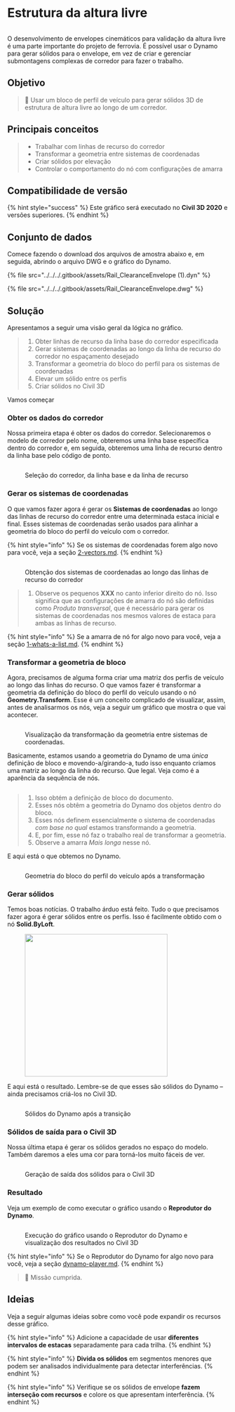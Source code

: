 # Estrutura da altura livre

<figure><img src="../../../.gitbook/assets/Rail_ClearanceEnvelope_Player.gif" alt=""><figcaption></figcaption></figure>

O desenvolvimento de envelopes cinemáticos para validação da altura livre é uma parte importante do projeto de ferrovia. É possível usar o Dynamo para gerar sólidos para o envelope, em vez de criar e gerenciar submontagens complexas de corredor para fazer o trabalho.

## Objetivo

> :dart: Usar um bloco de perfil de veículo para gerar sólidos 3D de estrutura de altura livre ao longo de um corredor.

## Principais conceitos

> * Trabalhar com linhas de recurso do corredor
> * Transformar a geometria entre sistemas de coordenadas
> * Criar sólidos por elevação
> * Controlar o comportamento do nó com configurações de amarra

## Compatibilidade de versão

{% hint style="success" %}
 Este gráfico será executado no **Civil 3D 2020** e versões superiores. 
{% endhint %}

## Conjunto de dados

Comece fazendo o download dos arquivos de amostra abaixo e, em seguida, abrindo o arquivo DWG e o gráfico do Dynamo.

{% file src="../../../.gitbook/assets/Rail_ClearanceEnvelope (1).dyn" %}

{% file src="../../../.gitbook/assets/Rail_ClearanceEnvelope.dwg" %}

## Solução

Apresentamos a seguir uma visão geral da lógica no gráfico.

> 1. Obter linhas de recurso da linha base do corredor especificada
> 2. Gerar sistemas de coordenadas ao longo da linha de recurso do corredor no espaçamento desejado
> 3. Transformar a geometria do bloco do perfil para os sistemas de coordenadas
> 4. Elevar um sólido entre os perfis
> 5. Criar sólidos no Civil 3D

Vamos começar

### Obter os dados do corredor

Nossa primeira etapa é obter os dados do corredor. Selecionaremos o modelo de corredor pelo nome, obteremos uma linha base específica dentro do corredor e, em seguida, obteremos uma linha de recurso dentro da linha base pelo código de ponto.

<figure><img src="../../../.gitbook/assets/Rail_ClearanceEnvelope_GetCorridorData.png" alt=""><figcaption><p>Seleção do corredor, da linha base e da linha de recurso</p></figcaption></figure>

### Gerar os sistemas de coordenadas

O que vamos fazer agora é gerar os **Sistemas de coordenadas** ao longo das linhas de recurso do corredor entre uma determinada estaca inicial e final. Esses sistemas de coordenadas serão usados para alinhar a geometria do bloco do perfil do veículo com o corredor.

{% hint style="info" %}
 Se os sistemas de coordenadas forem algo novo para você, veja a seção [2-vectors.md](../../../5\_essential\_nodes\_and\_concepts/5-2\_geometry-for-computational-design/2-vectors.md "mention"). 
{% endhint %}

<figure><img src="../../../.gitbook/assets/Rail_ClearanceEnvelope_CreateCoordinateSystems.png" alt=""><figcaption><p>Obtenção dos sistemas de coordenadas ao longo das linhas de recurso do corredor</p></figcaption></figure>

> 1. Observe os pequenos **XXX** no canto inferior direito do nó. Isso significa que as configurações de amarra do nó são definidas como _Produto transversal_, que é necessário para gerar os sistemas de coordenadas nos mesmos valores de estaca para ambas as linhas de recurso.

{% hint style="info" %}
 Se a amarra de nó for algo novo para você, veja a seção [1-whats-a-list.md](../../../5\_essential\_nodes\_and\_concepts/5-4\_designing-with-lists/1-whats-a-list.md "mention"). 
{% endhint %}

### Transformar a geometria de bloco

Agora, precisamos de alguma forma criar uma matriz dos perfis de veículo ao longo das linhas do recurso. O que vamos fazer é transformar a geometria da definição do bloco do perfil do veículo usando o nó **Geometry.Transform**. Esse é um conceito complicado de visualizar, assim, antes de analisarmos os nós, veja a seguir um gráfico que mostra o que vai acontecer.

<figure><img src="../../../.gitbook/assets/Rail_ClearanceEnvelope_TransformAnimation.gif" alt=""><figcaption><p>Visualização da transformação da geometria entre sistemas de coordenadas.</p></figcaption></figure>

Basicamente, estamos usando a geometria do Dynamo de uma _única_ definição de bloco e movendo-a/girando-a, tudo isso enquanto criamos uma matriz ao longo da linha do recurso. Que legal. Veja como é a aparência da sequência de nós.

<figure><img src="../../../.gitbook/assets/Rail_ClearanceEnvelope_Transform.png" alt=""><figcaption></figcaption></figure>

> 1. Isso obtém a definição de bloco do documento.
> 2. Esses nós obtêm a geometria do Dynamo dos objetos dentro do bloco.
> 3. Esses nós definem essencialmente o sistema de coordenadas _com base no qual_ estamos transformando a geometria.
> 4. E, por fim, esse nó faz o trabalho real de transformar a geometria.
> 5. Observe a amarra _Mais longa_ nesse nó.

E aqui está o que obtemos no Dynamo.

<figure><img src="../../../.gitbook/assets/Rail_ClearanceEnvelope_Dynamo_Profiles.png" alt=""><figcaption><p>Geometria do bloco do perfil do veículo após a transformação</p></figcaption></figure>

### Gerar sólidos

Temos boas notícias. O trabalho árduo está feito. Tudo o que precisamos fazer agora é gerar sólidos entre os perfis. Isso é facilmente obtido com o nó **Solid.ByLoft**.

<figure><img src="../../../.gitbook/assets/Rail_PlaceTies_SolidByLoft.png" alt="" width="325"><figcaption></figcaption></figure>

E aqui está o resultado. Lembre-se de que esses são sólidos do Dynamo – ainda precisamos criá-los no Civil 3D.

<figure><img src="../../../.gitbook/assets/Rail_ClearanceEnvelope_Dynamo_Solids.png" alt=""><figcaption><p>Sólidos do Dynamo após a transição</p></figcaption></figure>

### Sólidos de saída para o Civil 3D

Nossa última etapa é gerar os sólidos gerados no espaço do modelo. Também daremos a eles uma cor para torná-los muito fáceis de ver.

<figure><img src="../../../.gitbook/assets/Rail_ClearanceEnvelope_SolidsToC3D.png" alt=""><figcaption><p>Geração de saída dos sólidos para o Civil 3D</p></figcaption></figure>

### Resultado

Veja um exemplo de como executar o gráfico usando o **Reprodutor do Dynamo**.

<figure><img src="../../../.gitbook/assets/Rail_ClearanceEnvelope_Player.gif" alt=""><figcaption><p>Execução do gráfico usando o Reprodutor do Dynamo e visualização dos resultados no Civil 3D</p></figcaption></figure>

{% hint style="info" %}
 Se o Reprodutor do Dynamo for algo novo para você, veja a seção [dynamo-player.md](../../dynamo-player.md "mention"). 
{% endhint %}

> :tada: Missão cumprida.

## Ideias

Veja a seguir algumas ideias sobre como você pode expandir os recursos desse gráfico.

{% hint style="info" %}
 Adicione a capacidade de usar **diferentes intervalos de estacas** separadamente para cada trilha. 
{% endhint %}

{% hint style="info" %}
 **Divida os sólidos** em segmentos menores que podem ser analisados individualmente para detectar interferências. 
{% endhint %}

{% hint style="info" %}
 Verifique se os sólidos de envelope **fazem interseção com recursos** e colore os que apresentam interferência. 
{% endhint %}
